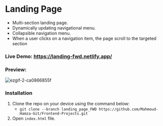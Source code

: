 # Landing Page
- Multi-section landing page.   
- Dynamically updating navigational menu.  
- Collapsible navigation menu.
- When a user clicks on a navigation item, the page scroll to the targeted section

### Live Demo: https://landing-fwd.netlify.app/

### Preview:

![ezgif-2-ca0866855f](https://user-images.githubusercontent.com/86957735/164873057-614ada52-c869-4e74-99b0-9ff2e23406c7.gif)    

### Installation

1. Clone the repo on your device using the command below:
    - `git clone --branch landing_page_FWD https://github.com/Mahmoud-Hamza-Git/Frontend-Projects.git`
2. Open `index.html` file.
   


